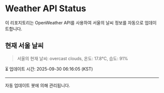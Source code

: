 
# Weather API Status

이 리포지토리는 OpenWeather API를 사용하여 서울의 날씨 정보를 자동으로 업데이트합니다.

## 현재 서울 날씨
> 서울의 현재 날씨: overcast clouds, 온도: 17.8°C, 습도: 91%

⏳ 업데이트 시간: 2025-09-30 06:16:05 (KST)

---
자동 업데이트 봇에 의해 관리됩니다.
